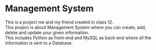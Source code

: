# Management System
This is a project me and my friend created in class 12.
<br>
This project is about Management System where you can create, add, delete and update your given information.
<br>
This includes Python as front-end and MySQL as back-end where all the information is sent to a Database.
